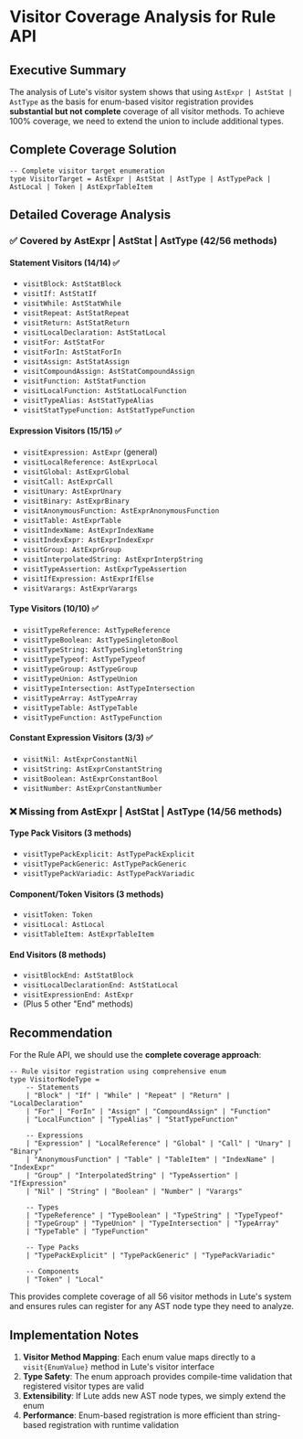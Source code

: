 # Visitor Coverage Analysis for Rule API

## Executive Summary

The analysis of Lute's visitor system shows that using `AstExpr | AstStat | AstType` as the basis for enum-based visitor registration provides **substantial but not complete** coverage of all visitor methods. To achieve 100% coverage, we need to extend the union to include additional types.

## Complete Coverage Solution

```luau
-- Complete visitor target enumeration
type VisitorTarget = AstExpr | AstStat | AstType | AstTypePack | AstLocal | Token | AstExprTableItem
```

## Detailed Coverage Analysis

### ✅ Covered by AstExpr | AstStat | AstType (42/56 methods)

#### Statement Visitors (14/14) ✅
- `visitBlock: AstStatBlock`
- `visitIf: AstStatIf`
- `visitWhile: AstStatWhile` 
- `visitRepeat: AstStatRepeat`
- `visitReturn: AstStatReturn`
- `visitLocalDeclaration: AstStatLocal`
- `visitFor: AstStatFor`
- `visitForIn: AstStatForIn`
- `visitAssign: AstStatAssign`
- `visitCompoundAssign: AstStatCompoundAssign`
- `visitFunction: AstStatFunction`
- `visitLocalFunction: AstStatLocalFunction`
- `visitTypeAlias: AstStatTypeAlias`
- `visitStatTypeFunction: AstStatTypeFunction`

#### Expression Visitors (15/15) ✅
- `visitExpression: AstExpr` (general)
- `visitLocalReference: AstExprLocal`
- `visitGlobal: AstExprGlobal`
- `visitCall: AstExprCall`
- `visitUnary: AstExprUnary`
- `visitBinary: AstExprBinary`
- `visitAnonymousFunction: AstExprAnonymousFunction`
- `visitTable: AstExprTable`
- `visitIndexName: AstExprIndexName`
- `visitIndexExpr: AstExprIndexExpr`
- `visitGroup: AstExprGroup`
- `visitInterpolatedString: AstExprInterpString`
- `visitTypeAssertion: AstExprTypeAssertion`
- `visitIfExpression: AstExprIfElse`
- `visitVarargs: AstExprVarargs`

#### Type Visitors (10/10) ✅
- `visitTypeReference: AstTypeReference`
- `visitTypeBoolean: AstTypeSingletonBool`
- `visitTypeString: AstTypeSingletonString`
- `visitTypeTypeof: AstTypeTypeof`
- `visitTypeGroup: AstTypeGroup`
- `visitTypeUnion: AstTypeUnion`
- `visitTypeIntersection: AstTypeIntersection`
- `visitTypeArray: AstTypeArray`
- `visitTypeTable: AstTypeTable`
- `visitTypeFunction: AstTypeFunction`

#### Constant Expression Visitors (3/3) ✅
- `visitNil: AstExprConstantNil`
- `visitString: AstExprConstantString`
- `visitBoolean: AstExprConstantBool`
- `visitNumber: AstExprConstantNumber`

### ❌ Missing from AstExpr | AstStat | AstType (14/56 methods)

#### Type Pack Visitors (3 methods)
- `visitTypePackExplicit: AstTypePackExplicit`
- `visitTypePackGeneric: AstTypePackGeneric`
- `visitTypePackVariadic: AstTypePackVariadic`

#### Component/Token Visitors (3 methods)
- `visitToken: Token`
- `visitLocal: AstLocal`
- `visitTableItem: AstExprTableItem`

#### End Visitors (8 methods)
- `visitBlockEnd: AstStatBlock`
- `visitLocalDeclarationEnd: AstStatLocal`
- `visitExpressionEnd: AstExpr`
- (Plus 5 other "End" methods)

## Recommendation

For the Rule API, we should use the **complete coverage approach**:

```luau
-- Rule visitor registration using comprehensive enum
type VisitorNodeType = 
    -- Statements
    | "Block" | "If" | "While" | "Repeat" | "Return" | "LocalDeclaration"
    | "For" | "ForIn" | "Assign" | "CompoundAssign" | "Function" 
    | "LocalFunction" | "TypeAlias" | "StatTypeFunction"
    
    -- Expressions  
    | "Expression" | "LocalReference" | "Global" | "Call" | "Unary" | "Binary"
    | "AnonymousFunction" | "Table" | "TableItem" | "IndexName" | "IndexExpr"
    | "Group" | "InterpolatedString" | "TypeAssertion" | "IfExpression"
    | "Nil" | "String" | "Boolean" | "Number" | "Varargs"
    
    -- Types
    | "TypeReference" | "TypeBoolean" | "TypeString" | "TypeTypeof" 
    | "TypeGroup" | "TypeUnion" | "TypeIntersection" | "TypeArray"
    | "TypeTable" | "TypeFunction"
    
    -- Type Packs
    | "TypePackExplicit" | "TypePackGeneric" | "TypePackVariadic"
    
    -- Components
    | "Token" | "Local"
```

This provides complete coverage of all 56 visitor methods in Lute's system and ensures rules can register for any AST node type they need to analyze.

## Implementation Notes

1. **Visitor Method Mapping**: Each enum value maps directly to a `visit{EnumValue}` method in Lute's visitor interface
2. **Type Safety**: The enum approach provides compile-time validation that registered visitor types are valid
3. **Extensibility**: If Lute adds new AST node types, we simply extend the enum
4. **Performance**: Enum-based registration is more efficient than string-based registration with runtime validation
